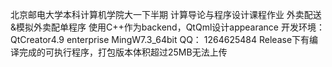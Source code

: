 北京邮电大学本科计算机学院大一下半期
计算导论与程序设计课程作业
外卖配送&模拟外卖配单程序
使用C++作为backend，QtQml设计appearance
开发环境：QtCreator4.9 enterprise MingW7.3_64bit
QQ： 1264625484
Release下有编译完成的可执行程序，打包版本体积超过25MB无法上传
